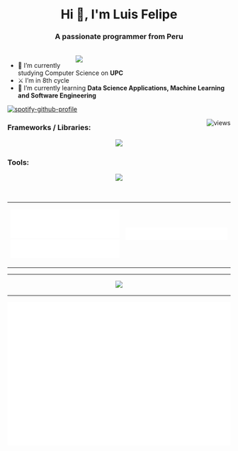 <h1 align="center">Hi 👋, I'm Luis Felipe</h1>
<h3 align="center">A passionate programmer from Peru</h3>
<br>
<!-- FEED -->

<img align="right" src="https://github.com/Anmol-Baranwal/Cool-GIFs-For-GitHub/assets/74038190/0c7eb6ed-663b-4ce4-bfbd-18239a38ba1b" width = 350>

- 🔭 I’m currently studying Computer Science on **UPC**
- ⚔ I’m in 8th cycle
- 🎢 I’m currently learning **Data Science Applications, Machine Learning and Software Engineering**
  
[![spotify-github-profile](https://spotify-github-profile.kittinanx.com/api/view?uid=a3xpnru6loal4xlmxwvfq6u1t&cover_image=true&theme=novatorem&show_offline=true&background_color=121212&interchange=true&bar_color=ffffff&bar_color_cover=false)](https://github.com/kittinan/spotify-github-profile)

<img align="right" src="https://komarev.com/ghpvc/?username=LuisFelipePoma&label=Profile%20views&color=0e75b6&style=flat" alt="views" />


<!-- FRAMEWORKS -->
<h3 align="left">Frameworks / Libraries:</h3>
<p align="center">
    <img src="https://skillicons.dev/icons?i=react,angular,flutter,nodejs,flask,spring,sklearn,tensorflow,pytorch,mongodb,mysql,d3"/>
</p>

<!-- TOOLS -->
<h3 align="left">Tools:</h3>
<p align="center">
	<img src="https://skillicons.dev/icons?i=git,docker,aws,linux,vscode,visualstudio,figma,bash,postman" />
</p>
<br/>

<!-- MORE LANGUAGES -->
<!-- CODE SNIPPET -->

<table>
  <tr>
    <td>
	<p align=center>
		<img src="/metrics.plugin.languages.details.svg" alt="Metrics" width="400">
		<img src="/metrics.plugin.languages.recent.svg" alt="Metrics" width="400">
	</p>
    </td>
    <td >
	<p align=center>
		<img src="/metrics.plugin.code.svg" alt="Metrics" width="750">
	</p>
    </td>
  </tr>
</table>

---
<div align="center">
	<img src="https://streak-stats.demolab.com?user=LuisFelipePoma&theme=dark-minimalist&hide_border=true&stroke=EBEBEB&background=90%2C17140F00%2C2C5D6C">
</div>

---
<!-- CALENDAR -->
<p align="center">
	<img src="/metrics.plugin.isocalendar.fullyear.svg" alt="Metrics" width="550">
</p>
